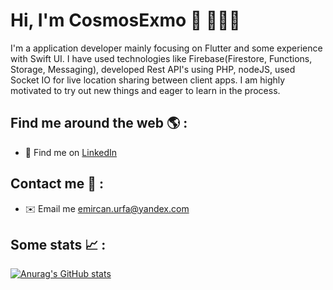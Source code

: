 # Hi, I'm CosmosExmo 🐝 👨🏻‍💻


I'm a application developer mainly focusing on Flutter and some experience with Swift UI. I have used technologies like Firebase(Firestore, Functions, Storage, Messaging), developed Rest API's using PHP, nodeJS, used Socket IO for live location sharing between client apps. I am highly motivated to try out new things and eager to learn in the process.

## Find me around the web 🌎 :
- 💼 Find me on <a href="https://www.linkedin.com/in/emircan-u-749092178/">LinkedIn</a>

## Contact me 🎯 :
- ✉️ Email me <a>emircan.urfa@yandex.com</a>

## Some stats 📈 :
[![Anurag's GitHub stats](https://github-readme-stats.vercel.app/api?username=CosmosExmo&show_icons=true&theme=apprentice)](https://github.com/anuraghazra/github-readme-stats)

<!---
CosmosExmo/CosmosExmo is a ✨ special ✨ repository because its `README.md` (this file) appears on your GitHub profile.
You can click the Preview link to take a look at your changes.
--->
